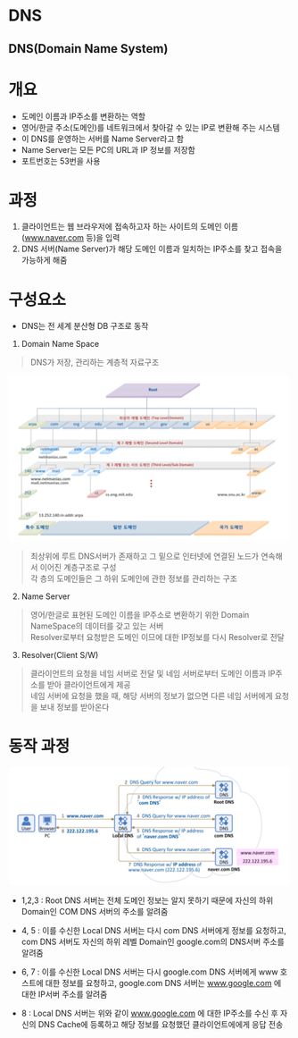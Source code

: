DNS
===================================
DNS(Domain Name System)
-----------------------------------
# 개요
* 도메인 이름과 IP주소를 변환하는 역할   
* 영어/한글 주소(도메인)를 네트워크에서 찾아갈 수 있는 IP로 변환해 주는 시스템   
* 이 DNS를 운영하는 서버를 Name Server라고 함   
* Name Server는 모든 PC의 URL과 IP 정보를 저장함   
* 포트번호는 53번을 사용   
 
# 과정
1. 클라이언트는 웹 브라우저에 접속하고자 하는 사이트의 도메인 이름(www.naver.com 등)을 입력
2. DNS 서버(Name Server)가 해당 도메인 이름과 일치하는 IP주소를 찾고 접속을 가능하게 해줌

# 구성요소
* DNS는 전 세계 분산형 DB 구조로 동작   
1. Domain Name Space   
> DNS가 저장, 관리하는 계층적 자료구조   

![Alt text](DNS.PNG)   
   
> 최상위에 루트 DNS서버가 존재하고 그 밑으로 인터넷에 연결된 노드가 연속해서 이어진 계층구조로 구성   
> 각 층의 도메인들은 그 하위 도메인에 관한 정보를 관리하는 구조   

2. Name Server  
> 영어/한글로 표현된 도메인 이름을 IP주소로 변환하기 위한 Domain NameSpace의 데이터를 갖고 있는 서버   
> Resolver로부터 요청받은 도메인 이므에 대한 IP정보를 다시 Resolver로 전달   

3. Resolver(Client S/W)   
> 클라이언트의 요청을 네임 서버로 전달 및 네임 서버로부터 도메인 이름과 IP주소를 받아 클라이언트에게 제공   
> 네임 서버에 요청을 했을 때, 해당 서버의 정보가 없으면 다른 네임 서버에게 요청을 보내 정보를 받아온다   

# 동작 과정

![Alt text](DNS2.PNG)   
   
* 1,2,3 : Root DNS 서버는 전체 도메인 정보는 알지 못하기 때문에 자신의 하위 Domain인 COM DNS 서버의 주소를 알려줌

* 4, 5 : 이를 수신한 Local DNS 서버는 다시 com DNS 서버에게 정보를 요청하고, com DNS 서버도 자신의 하위 레벨 Domain인 google.com의 DNS서버 주소를 알려줌

* 6, 7 : 이를 수신한 Local DNS 서버는 다시 google.com DNS 서버에게 www 호스트에 대한 정보를 요청하고, google.com DNS 서버는 www.google.com 에 대한 IP서버 주소를 알려줌

* 8 : Local DNS 서버는 위와 같이 www.google.com 에 대한 IP주소를 수신 후 자신의 DNS Cache에 등록하고 해당 정보를 요청했던 클라이언트에에게 응답 전송



















  
